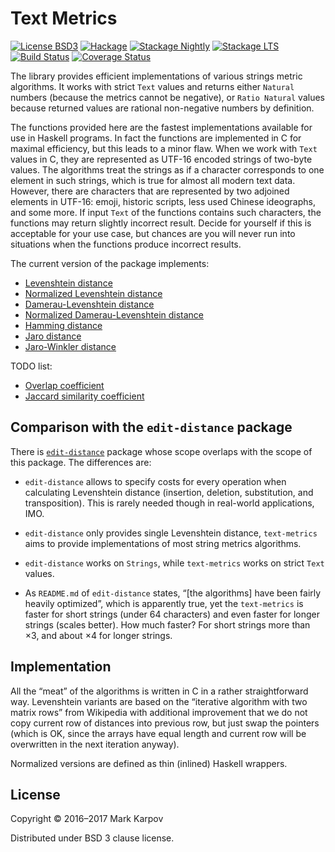 # Text Metrics

[![License BSD3](https://img.shields.io/badge/license-BSD3-brightgreen.svg)](http://opensource.org/licenses/BSD-3-Clause)
[![Hackage](https://img.shields.io/hackage/v/text-metrics.svg?style=flat)](https://hackage.haskell.org/package/text-metrics)
[![Stackage Nightly](http://stackage.org/package/text-metrics/badge/nightly)](http://stackage.org/nightly/package/text-metrics)
[![Stackage LTS](http://stackage.org/package/text-metrics/badge/lts)](http://stackage.org/lts/package/text-metrics)
[![Build Status](https://travis-ci.org/mrkkrp/text-metrics.svg?branch=master)](https://travis-ci.org/mrkkrp/text-metrics)
[![Coverage Status](https://coveralls.io/repos/mrkkrp/text-metrics/badge.svg?branch=master&service=github)](https://coveralls.io/github/mrkkrp/text-metrics?branch=master)

The library provides efficient implementations of various strings metric
algorithms. It works with strict `Text` values and returns either `Natural`
numbers (because the metrics cannot be negative), or `Ratio Natural` values
because returned values are rational non-negative numbers by definition.

The functions provided here are the fastest implementations available for
use in Haskell programs. In fact the functions are implemented in C for
maximal efficiency, but this leads to a minor flaw. When we work with `Text`
values in C, they are represented as UTF-16 encoded strings of two-byte
values. The algorithms treat the strings as if a character corresponds to
one element in such strings, which is true for almost all modern text data.
However, there are characters that are represented by two adjoined elements
in UTF-16: emoji, historic scripts, less used Chinese ideographs, and some
more. If input `Text` of the functions contains such characters, the
functions may return slightly incorrect result. Decide for yourself if this
is acceptable for your use case, but chances are you will never run into
situations when the functions produce incorrect results.

The current version of the package implements:

* [Levenshtein distance](http://en.wikipedia.org/wiki/Levenshtein_distance)
* [Normalized Levenshtein distance](http://en.wikipedia.org/wiki/Levenshtein_distance)
* [Damerau-Levenshtein distance](http://en.wikipedia.org/wiki/Damerau%E2%80%93Levenshtein_distance)
* [Normalized Damerau-Levenshtein distance](http://en.wikipedia.org/wiki/Damerau%E2%80%93Levenshtein_distance)
* [Hamming distance](http://en.wikipedia.org/wiki/Hamming_distance)
* [Jaro distance](http://en.wikipedia.org/wiki/Jaro%E2%80%93Winkler_distance)
* [Jaro-Winkler distance](http://en.wikipedia.org/wiki/Jaro%E2%80%93Winkler_distance)

TODO list:

* [Overlap coefficient](http://en.wikipedia.org/wiki/Overlap_coefficient)
* [Jaccard similarity coefficient](http://en.wikipedia.org/wiki/Jaccard_index)

## Comparison with the `edit-distance` package

There
is [`edit-distance`](https://hackage.haskell.org/package/edit-distance)
package whose scope overlaps with the scope of this package. The differences
are:

* `edit-distance` allows to specify costs for every operation when
  calculating Levenshtein distance (insertion, deletion, substitution, and
  transposition). This is rarely needed though in real-world applications,
  IMO.

* `edit-distance` only provides single Levenshtein distance, `text-metrics`
  aims to provide implementations of most string metrics algorithms.

* `edit-distance` works on `Strings`, while `text-metrics` works on strict
  `Text` values.

* As `README.md` of `edit-distance` states, “[the algorithms] have been
  fairly heavily optimized”, which is apparently true, yet the
  `text-metrics` is faster for short strings (under 64 characters) and even
  faster for longer strings (scales better). How much faster? For short
  strings more than ×3, and about ×4 for longer strings.

## Implementation

All the “meat” of the algorithms is written in C in a rather straightforward
way. Levenshtein variants are based on the “iterative algorithm with two
matrix rows” from Wikipedia with additional improvement that we do not copy
current row of distances into previous row, but just swap the pointers
(which is OK, since the arrays have equal length and current row will be
overwritten in the next iteration anyway).

Normalized versions are defined as thin (inlined) Haskell wrappers.

## License

Copyright © 2016–2017 Mark Karpov

Distributed under BSD 3 clause license.

